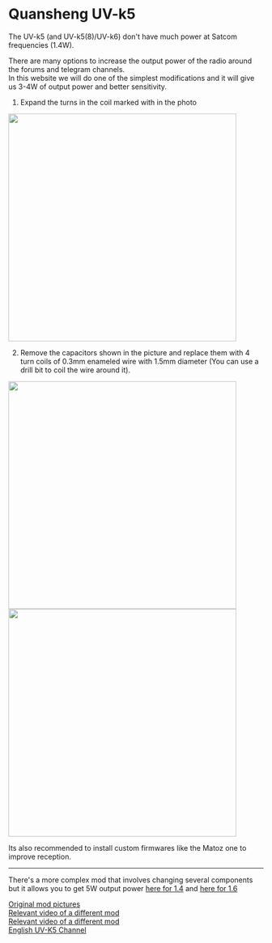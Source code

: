 # Quansheng UV-k5

The UV-k5 (and UV-k5(8)/UV-k6) don't have much power at Satcom frequencies (1.4W).  

There are many options to increase the output power of the radio around the forums and telegram channels.  
In this website we will do one of the simplest modifications and it will give us 3-4W of output power and better sensitivity.

1. Expand the turns in the coil marked with in the photo

<img height="450" src="/../_img/radios/expand_coil.png" />

2. Remove the capacitors shown in the picture and replace them with 4 turn coils of 0.3mm enameled wire with 1.5mm diameter (You can use a drill bit to coil the wire around it).

<img height="450" src="/../_img/radios/k5_mod.png" />
<img height="450" src="/../_img/radios/k5_result.jpg" />

Its also recommended to install custom firmwares like the Matoz one to improve reception.

----

There's a more complex mod that involves changing several components but it allows you to get 5W output power [here for 1.4](https://t.me/uv_k5_8/5/933) and [here for 1.6](https://t.me/uv_k5_8/5/952)  
  
[Original mod pictures](https://forum.cxem.net/index.php?/topic/262822-%D0%BF%D0%B5%D1%80%D0%B5%D1%81%D1%82%D1%80%D0%BE%D0%B9%D0%BA%D0%B0-%D0%BF%D1%80%D0%B5%D1%81%D0%B5%D0%BB%D0%B5%D0%BA%D1%82%D0%BE%D1%80%D0%B0-%D1%80%D1%81%D1%82-quansheng-uv-k5-%D0%BD%D0%B0-satcom)  
[Relevant video of a different mod](https://www.youtube.com/watch?v=cuCjfeUxKGw)  
[Relevant video of a different mod](https://www.youtube.com/watch?v=c110XUpw7cY)  
[English UV-K5 Channel](https://t.me/quansheng_uvk5_en_dev)  
